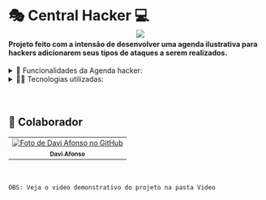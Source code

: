 # 🎭 Central Hacker 💻 <img align="right" width="50%" src="https://www.kibrispdr.org/data/1/8-bit-wallpaper-gif-33.gif" />

#### Projeto feito com a intensão de desenvolver uma agenda ilustrativa para hackers adicionarem seus tipos de ataques a serem realizados.

<div>
 <details>
    <summary> 👾 Funcionalidades da Agenda hacker:</summary>
<ul>

<details>
     <summary>1- Adicionar ataques</summary>
     
> ➕ Adicione quantos quiser.
</details>
<details>
    <summary>2- Concluir ataques</summary>

> ✔️ Concluir seu ataque o deixará com um estilo diferente.
</details>
<details>
    <summary>3- Excluir ataques</summary>

> 🔐 Limpe seus rastros.
</details>
<details>
    <summary>4- Editar ataques</summary>
    
> 🔨 Modifique seus ataques evitando erros.
</details>
<details>
    <summary>5- Pesquisar ataques</summary>
    
> 🔍 Pesquise por todos seus ataques adicionados.
</details>
<details>
    <summary>6- Filtrar ataques</summary>
    
> 🗃️ filtre por: Todos/Feitos/A fazer.
</details>

</div>


<details>
    <summary> 🕵️‍♀️ Tecnologias utilizadas:</summary>
<ul>
<table>
  <tr>
    <td align="center">
      <a href="#">
        <img align="rigth" alt="JavaScript" height="60" width="60" src="https://raw.githubusercontent.com/devicons/devicon/master/icons/javascript/javascript-original.svg"><br>
        <sub>
          <b>JavaScript</b>
        </sub>
      </a>
    </td>
    <td align="center">
      <a href="#">
        <img align="rigth" alt="html5" height="60" width="60" src="https://raw.githubusercontent.com/devicons/devicon/master/icons/html5/html5-original.svg"><br>
        <sub>
          <b>HTML5</b>
        </sub>
      </a>
    </td>
        <td align="center">
      <a href="#">
         <img align="rigth" alt="CSS3" height="60" width="60" src="https://raw.githubusercontent.com/devicons/devicon/master/icons/css3/css3-original.svg">
<br>
        <sub>
          <b>CSS3</b>
        </sub>
      </a>
    </td>
  </tr>
</table>
</details>

<br>
<br>

## 🤝 Colaborador

<table>
  <tr>
    <td align="center">
      <a href="#">
         <img src="https://avatars.githubusercontent.com/u/89953265?v=4" width="100px;" alt="Foto de Davi Afonso no GitHub"/><br>
        <sub>
          <b>Davi Afonso</b>
        </sub>
      </a>
    </td>
</table>

<br>

 ``` OBS: Veja o video demonstrativo do projeto na pasta Video ``` 




